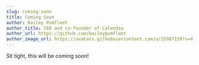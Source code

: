 ```yaml
---
slug: coming-soon
title: Coming Soon
author: Bailey Pumfleet
author_title: CEO and co-founder of Calendso
author_url: https://github.com/baileypumfleet
author_image_url: https://avatars.githubusercontent.com/u/25907159?v=4
---
```


Sit tight, this will be coming soon!